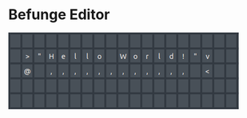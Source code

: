 # Befunge Editor

![Screenshot](https://github.com/S-Walrus/Befunge-Editor/blob/master/Befunge.png)
